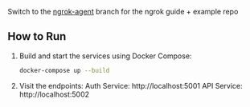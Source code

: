 Switch to the [ngrok-agent](https://github.com/ritza-co/ngrok-api-gateway-test-app/tree/ngrok-agent) branch for the ngrok guide + example repo
## How to Run

1. Build and start the services using Docker Compose:

    ```bash
    docker-compose up --build
    ```

2.	Visit the endpoints:
    Auth Service: http://localhost:5001
    API Service: http://localhost:5002

